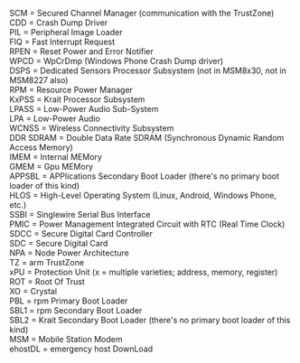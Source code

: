 SCM = Secured Channel Manager (communication with the TrustZone)  
CDD = Crash Dump Driver  
PIL = Peripheral Image Loader   
FIQ = Fast Interrupt Request  
RPEN = Reset Power and Error Notifier  
WPCD = WpCrDmp (Windows Phone Crash Dump driver)  
DSPS = Dedicated Sensors Processor Subsystem (not in MSM8x30, not in MSM8227 also)  
RPM = Resource Power Manager  
KxPSS = Krait Processor Subsystem  
LPASS = Low-Power Audio Sub-System  
LPA = Low-Power Audio  
WCNSS = Wireless Connectivity Subsystem  
DDR SDRAM = Double Data Rate SDRAM (Synchronous Dynamic Random Access Memory)  
IMEM = Internal MEMory  
GMEM = Gpu MEMory  
APPSBL = APPlications Secondary Boot Loader (there's no primary boot loader of this kind)  
HLOS = High-Level Operating System (Linux, Android, Windows Phone, etc.)  
SSBI = Singlewire Serial Bus Interface  
PMIC = Power Management Integrated Circuit with RTC (Real Time Clock)  
SDCC = Secure Digital Card Controller  
SDC = Secure Digital Card  
NPA = Node Power Architecture  
TZ = arm TrustZone  
xPU = Protection Unit (x = multiple varieties; address, memory, register)  
ROT = Root Of Trust  
XO = Crystal  
PBL = rpm Primary Boot Loader  
SBL1 = rpm Secondary Boot Loader  
SBL2 = Krait Secondary Boot Loader (there's no primary boot loader of this kind)  
MSM = Mobile Station Modem  
ehostDL = emergency host DownLoad  
